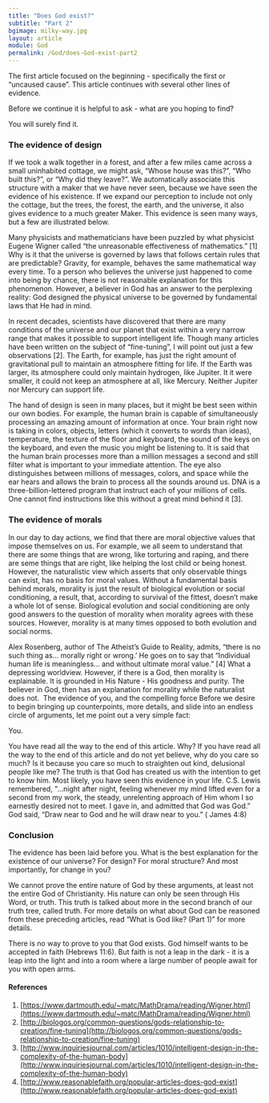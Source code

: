 ```yaml
---
title: "Does God exist?"
subtitle: "Part 2"
bgimage: milky-way.jpg
layout: article
module: God
permalink: /God/does-God-exist-part2
---
```


The first article focused on the beginning - specifically the first or “uncaused cause”. This article continues with several other lines of evidence.
 
Before we continue it is helpful to ask - what are you hoping to find?
 
You will surely find it.
 
### The evidence of design
If we took a walk together in a forest, and after a few miles came across a small uninhabited cottage, we might ask, “Whose house was this?”, “Who built this?”, or “Why did they leave?”. We automatically associate this structure with a maker that we have never seen, because we have seen the evidence of his existence. If we expand our perception to include not only the cottage, but the trees, the forest, the earth, and the universe, it also gives evidence to a much greater Maker. This evidence is seen many ways, but a few are illustrated below.
 
Many physicists and mathematicians have been puzzled by what physicist Eugene Wigner called “the unreasonable effectiveness of mathematics.” [1] Why is it that the universe is governed by laws that follows certain rules that are predictable? Gravity, for example, behaves the same mathematical way every time. To a person who believes the universe just happened to come into being by chance, there is not reasonable explanation for this phenomenon. However, a believer in God has an answer to the perplexing reality: God designed the physical universe to be governed by fundamental laws that He had in mind.
 
In recent decades, scientists have discovered that there are many conditions of the universe and our planet that exist within a very narrow range that makes it possible to support intelligent life. Though many articles have been written on the subject of “fine-tuning”, I will point out just a few observations [2]. The Earth, for example, has just the right amount of gravitational pull to maintain an atmosphere fitting for life. If the Earth was larger, its atmosphere could only maintain hydrogen, like Jupiter. It it were smaller, it could not keep an atmosphere at all, like Mercury. Neither Jupiter nor Mercury can support life.
 
The hand of design is seen in many places, but it might be best seen within our own bodies. For example, the human brain is capable of simultaneously processing an amazing amount of information at once. Your brain right now is taking in colors, objects, letters (which it converts to words than ideas), temperature, the texture of the floor and keyboard, the sound of the keys on the keyboard, and even the music you might be listening to. It is said that the human brain processes more than a million messages a second and still filter what is important to your immediate attention. The eye also distinguishes between millions of messages, colors, and space while the ear hears and allows the brain to process all the sounds around us. DNA is a three-billion-lettered program that instruct each of your millions of cells. One cannot find instructions like this without a great mind behind it [3].
 
### The evidence of morals
In our day to day actions, we find that there are moral objective values that impose themselves on us. For example, we all seem to understand that there are some things that are wrong, like torturing and raping, and there are seme things that are right, like helping the lost child or being honest. However, the naturalistic view which asserts that only observable things can exist, has no basis for moral values. Without a fundamental basis behind morals, morality is just the result of biological evolution or social conditioning, a result, that, according to survival of the fittest, doesn’t make a whole lot of sense. Biological evolution and social conditioning are only good answers to the question of morality when morality agrees with these sources. However, morality is at many times opposed to both evolution and social norms.
 
Alex Rosenberg, author of The Atheist’s Guide to Reality, admits, “there is no such thing as… morally right or wrong.’ He goes on to say that “Individual human life is meaningless… and without ultimate moral value.” [4] What a depressing worldview. However, if there is a God, then morality is explainable.  It is grounded in His Nature - His goodness and purity. The believer in God, then has an explanation for morality while the naturalist does not.
​
The evidence of you, and the compelling force
Before we desire to begin bringing up counterpoints, more details, and slide into an endless circle of arguments, let me point out a very simple fact:
 
You.
 
You have read all the way to the end of this article. Why? If you have read all the way to the end of this article and do not yet believe, why do you care so much? Is it because you care so much to straighten out kind, delusional people like me? The truth is that God has created us with the intention to get to know him. Most likely, you have seen this evidence in your life. C.S. Lewis remembered, "...night after night, feeling whenever my mind lifted even for a second from my work, the steady, unrelenting approach of Him whom I so earnestly desired not to meet. I gave in, and admitted that God was God.” God said, “Draw near to God and he will draw near to you.” ( James 4:8)
 
### Conclusion
The evidence has been laid before you. What is the best explanation for the existence of our universe? For design? For moral structure? And most importantly, for change in you?
 
We cannot prove the entire nature of God by these arguments, at least not the entire God of Christianity. His nature can only be seen through His Word, or truth. This truth is talked about more in the second branch of our truth tree, called truth. For more details on what about God can be reasoned from these preceding articles, read “What is God like? (Part 1)” for more details.
 
There is no way to prove to you that God exists. God himself wants to be accepted in faith (Hebrews 11:6). But faith is not a leap in the dark - it is a leap into the light and into a room where a large number of people await for you with open arms.
 
#### References
1. [https://www.dartmouth.edu/~matc/MathDrama/reading/Wigner.html](https://www.dartmouth.edu/~matc/MathDrama/reading/Wigner.html)
2. [http://biologos.org/common-questions/gods-relationship-to-creation/fine-tuning](http://biologos.org/common-questions/gods-relationship-to-creation/fine-tuning)
3. [http://www.inquiriesjournal.com/articles/1010/intelligent-design-in-the-complexity-of-the-human-body](http://www.inquiriesjournal.com/articles/1010/intelligent-design-in-the-complexity-of-the-human-body)
4. [http://www.reasonablefaith.org/popular-articles-does-god-exist](http://www.reasonablefaith.org/popular-articles-does-god-exist)